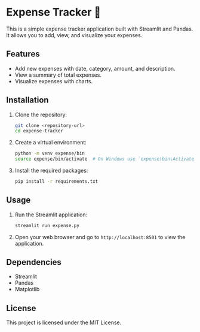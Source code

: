 # Expense Tracker 💸

This is a simple expense tracker application built with Streamlit and Pandas. It allows you to add, view, and visualize your expenses.

## Features

- Add new expenses with date, category, amount, and description.
- View a summary of total expenses.
- Visualize expenses with charts.

## Installation

1. Clone the repository:
    ```sh
    git clone <repository-url>
    cd expense-tracker
    ```

2. Create a virtual environment:
    ```sh
    python -m venv expense/bin
    source expense/bin/activate  # On Windows use `expense\bin\Activate.ps1`
    ```

3. Install the required packages:
    ```sh
    pip install -r requirements.txt
    ```

## Usage

1. Run the Streamlit application:
    ```sh
    streamlit run expense.py
    ```

2. Open your web browser and go to `http://localhost:8501` to view the application.



## Dependencies

- Streamlit
- Pandas
- Matplotlib

## License

This project is licensed under the MIT License.